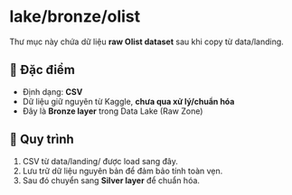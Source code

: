 ﻿# lake/bronze/olist

Thư mục này chứa dữ liệu **raw Olist dataset** sau khi copy từ data/landing.

## 📌 Đặc điểm
- Định dạng: **CSV**
- Dữ liệu giữ nguyên từ Kaggle, **chưa qua xử lý/chuẩn hóa**
- Đây là **Bronze layer** trong Data Lake (Raw Zone)

## 📂 Quy trình
1. CSV từ data/landing/ được load sang đây.
2. Lưu trữ dữ liệu nguyên bản để đảm bảo tính toàn vẹn.
3. Sau đó chuyển sang **Silver layer** để chuẩn hóa.
